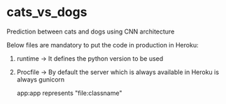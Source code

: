 # cats_vs_dogs
Prediction between cats and dogs using CNN architecture


Below files are mandatory to put the code in production in Heroku:

1) runtime -> It defines the python version to be used
2) Procfile -> By default the server which is always available in Heroku is always gunicorn

   app:app represents "file:classname"